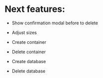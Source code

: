 # Next features:

* Show confirmation modal before to delete
* Adjust sizes

* Create container
* Delete container
* Create database
* Delete database
